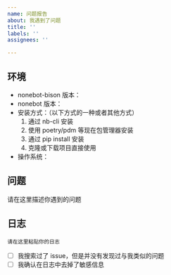 ```yaml
---
name: 问题报告
about: 我遇到了问题
title: ''
labels: ''
assignees: ''

---
```


## 环境
* nonebot-bison 版本：
* nonebot 版本：
* 安装方式：（以下方式的一种或者其他方式）
  1. 通过 nb-cli 安装
  2. 使用 poetry/pdm 等现在包管理器安装
  3. 通过 pip install 安装
  4. 克隆或下载项目直接使用
* 操作系统：

## 问题
请在这里描述你遇到的问题

## 日志
```
请在这里粘贴你的日志
```

* [ ] 我搜索过了 issue，但是并没有发现过与我类似的问题
* [ ] 我确认在日志中去掉了敏感信息

